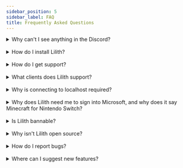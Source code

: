```yaml
---
sidebar_position: 5
sidebar_label: FAQ
title: Frequently Asked Questions
---
```


<details>
    <summary>Why can't I see anything in the Discord?</summary>

You probably need to apply using the button in #apply-here.

</details>

<br/>

<details>
<summary>How do I install Lilith?</summary>

See <a href="/docs/setup">the Setup guide</a>.

</details>

<br/>

<details>
    <summary>How do I get support?</summary>

Please ask in the #support channel of the Discord server.

</details>

<br/>

<details>
    <summary>What clients does Lilith support?</summary>

Lilith supports any 1.8.9 client. Any of them.

</details>

<br/>

<details>
    <summary>Why is connecting to localhost required?</summary>

Lilith works by using a lightweight proxy server to intercept packets and add features on top of any client.

</details>

<br/>

<details>
    <summary>Why does Lilith need me to sign into Microsoft, and why does it say Minecraft for Nintendo Switch?</summary>

Lilith's proxy system requires the ability to sign into Hypixel as you in order to intercept packets. Nintendo Switch is used as a workaround
in order to support underage accounts.
Cached account information is kept on-device and uses <a href="https://github.com/PrismarineJS/prismarine-auth">PrismarineJS/prismarine-auth</a>.

</details>

<br/>

<details>
    <summary>Is Lilith bannable?</summary>

Lilith is currently only bannable in Bridge scrims. While Lilith has several bannable features, none of them are detectable serverside.

</details>

<br/>

<details>
    <summary>Why isn't Lilith open source?</summary>

For various reasons involving the for-profit nature of the project and the need to keep exploits hidden.

</details>

<br/>

<details>
    <summary>How do I report bugs?</summary>

Create a Discord ticket.

</details>

<br/>

<details>
    <summary>Where can I suggest new features?</summary>

Use /suggest in the Discord server.

</details>

<br/>
